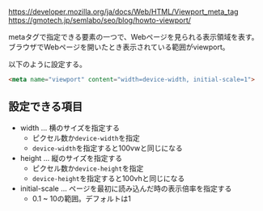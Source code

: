 <https://developer.mozilla.org/ja/docs/Web/HTML/Viewport_meta_tag>  
<https://gmotech.jp/semlabo/seo/blog/howto-viewport/>

metaタグで指定できる要素の一つで、Webページを見られる表示領域を表す。  
ブラウザでWebページを開いたとき表示されている範囲がviewport。

以下のように設定する。
```html
<meta name="viewport" content="width=device-width, initial-scale=1">
```

## 設定できる項目
* width ... 横のサイズを指定する
	- ピクセル数か`device-width`を指定
	- `device-width`を指定すると100vwと同じになる
* height ... 縦のサイズを指定する
	- ピクセル数か`device-height`を指定
	- `device-height`を指定すると100vhと同じになる
* initial-scale ... ページを最初に読み込んだ時の表示倍率を指定する
	- 0.1 ~ 10の範囲。デフォルトは1